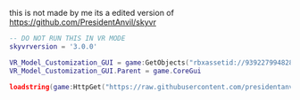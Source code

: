 this is not made by me its a edited version of https://github.com/PresidentAnvil/skyvr

```lua
-- DO NOT RUN THIS IN VR MODE
skyvrversion = '3.0.0'

VR_Model_Customization_GUI = game:GetObjects("rbxassetid://93922799482853")[1]
VR_Model_Customization_GUI.Parent = game.CoreGui

loadstring(game:HttpGet("https://raw.githubusercontent.com/presidentanvil/skyvr/main/VRCustomizationMain.lua"))()
```
